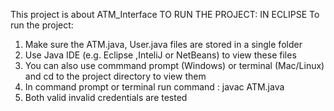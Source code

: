 This project is about ATM_Interface
TO RUN THE PROJECT: IN ECLIPSE To run the project:
1. Make sure the ATM.java, User.java files are stored in a single folder
2. Use Java IDE (e.g. Eclipse ,InteliJ or NetBeans) to view these files
3. You can also use commmand prompt (Windows) or terminal (Mac/Linux) and cd to the project directory to view them
4. In command prompt or terminal run command : javac ATM.java
5. Both valid invalid credentials are tested
